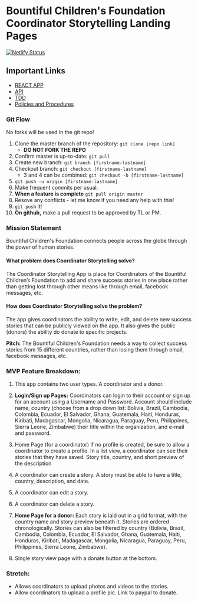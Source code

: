 # Bountiful Children's Foundation Coordinator Storytelling Landing Pages

[![Netlify Status](https://api.netlify.com/api/v1/badges/09e668cc-a6e8-401f-937c-0a17e3eb4646/deploy-status)](https://app.netlify.com/sites/coordinator-storytelling-landing/deploys)

## Important Links
- [REACT APP](https://coordinator-storytelling.netlify.com/)
- [API](https://coordinator-storytelling-api.herokuapp.com/)
- [TDD](https://docs.google.com/document/d/1myM0ixJFxG_dVFY83cmMMMTPvoFPWMsQdflmZ3BJnEo/edit)
- [Policies and Procedures](https://www.notion.so/Policies-and-Procedures-19e679fc1a284b668d8132dd8d7228cd)

### Git Flow
No forks will be used in the git repo!

1. Clone the master branch of the repository: `git clone [repo link]`
    - **DO NOT FORK THE REPO**
2. Confirm master is up-to-date: `git pull`
3. Create new branch: `git branch [firstname-lastname]`
4. Checkout branch: `git checkout [firstname-lastname]`
    - 3 and 4 can be combined: `git checkout -b [firstname-lastname]`
5. `git push -u origin [firstname-lastname]`
6. Make frequent commits per usual.
7. **When a feature is complete** `git pull origin master`
8. Resove any conflicts - let me know if you need any help with this!
9. `git push` it!
10. **On github,** make a pull request to be approved by TL or PM.

### Mission Statement
Bountiful Children's Foundation connects people across the globe through the power of human stories.

#### What problem does Coordinator Storytelling solve?
The Coordinator Storytelling App is place for Coordinators of the Bountiful Children’s Foundation to add and share success stories in one place rather than getting lost through other means like through email, facebook messages, etc.

#### How does Coordinator Storytelling solve the problem?
The app gives coordinators the ability to write, edit, and delete new success stories that can be publicly viewed on the app. It also gives the public (donors) the ability do donate to specific projects.

**Pitch:** The Bountiful Children's Foundation needs a way to collect success stories from 15 different countries, rather than losing them through email, facebook messages, etc.

### MVP Feature Breakdown: 

1. This app contains two user types. A coordinator and a donor.

2. **Login/Sign up Pages:** Coordinators can login to their account or sign up for an account using a Username and Password. Account should include name, country (choose from a drop down list: Bolivia, Brazil, Cambodia, Colombia, Ecuador, El Salvador, Ghana, Guatemala, Haiti, Honduras, Kiribati, Madagascar, Mongolia, Nicaragua, Paraguay, Peru, Philippines, Sierra Leone, Zimbabwe) their title within the organization, and e-mail and password.

3. Home Page (for a coordinator) If no profile is created, be sure to allow a coordinator to create a profile. In a list view, a coordinator can see their stories that they have saved. Story title, country, and short preview of the description

4. A coordinator can create a story. A story must be able to have a title, country, description, and date.

5. A coordinator can edit a story.

6. A coordinator can delete a story.

7. **Home Page for a donor:** Each story is laid out in a grid format, with the country name and story preview beneath it. Stories are ordered chronologically. Stories can also be filtered by country (Bolivia, Brazil, Cambodia, Colombia, Ecuador, El Salvador, Ghana, Guatemala, Haiti, Honduras, Kiribati, Madagascar, Mongolia, Nicaragua, Paraguay, Peru, Philippines, Sierra Leone, Zimbabwe).

8. Single story view page with a donate button at the bottom.

### Stretch: 

- Allows coordinators to upload photos and videos to the stories. 
- Allow coordinators to upload a profile pic. Link to paypal to donate.
